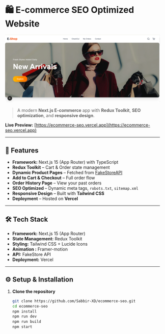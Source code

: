 # 🛍️ E-commerce SEO Optimized Website

![alt text](image-1.png)

> A modern **Next.js E-commerce** app with **Redux Toolkit**, **SEO optimization**, and **responsive design**.

**Live Preview:** [https://ecommerce-seo.vercel.app](https://ecommerce-seo.vercel.app)

---

## 🚀 Features

- **Framework:** Next.js 15 (App Router) with TypeScript
- **Redux Toolkit** – Cart & Order state management
- **Dynamic Product Pages** – Fetched from [FakeStoreAPI](https://fakestoreapi.com)
- **Add to Cart & Checkout** – Full order flow
- **Order History Page** – View your past orders
- **SEO Optimized** – Dynamic meta tags, `robots.txt`, `sitemap.xml`
- **Responsive Design** – Built with **Tailwind CSS**
- **Deployment** – Hosted on **Vercel**

---

## 🛠️ Tech Stack

- **Framework:** Next.js 15 (App Router)
- **State Management:** Redux Toolkit
- **Styling:** Tailwind CSS + Lucide Icons
- **Animation :** Framer-motion
- **API:** FakeStore API
- **Deployment:** Vercel

---

## ⚙️ Setup & Installation

1. **Clone the repository**
   ```bash
   git clone https://github.com/Sabbir-XD/ecommerce-seo.git
   cd ecommerce-seo
   npm install
   npm run dev
   npm run build
   npm start
   ```
